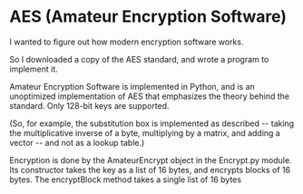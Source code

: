 # AES (Amateur Encryption Software)
 
I wanted to figure out how modern encryption software works. 

So I downloaded a copy of the AES standard, and wrote a program to implement it.

Amateur Encryption Software is implemented in Python, and is an unoptimized implementation of AES that emphasizes the theory behind the standard.  Only 128-bit keys are supported.

(So, for example, the substitution box is implemented as described -- taking the multiplicative inverse of a byte, multiplying by a matrix, and adding a vector -- and not as a lookup table.)

Encryption is done by the AmateurEncrypt object in the Encrypt.py module.  Its constructor takes the key as a list of 16 bytes, and encrypts blocks of 16 bytes.  The encryptBlock method takes a single list of 16 bytes
